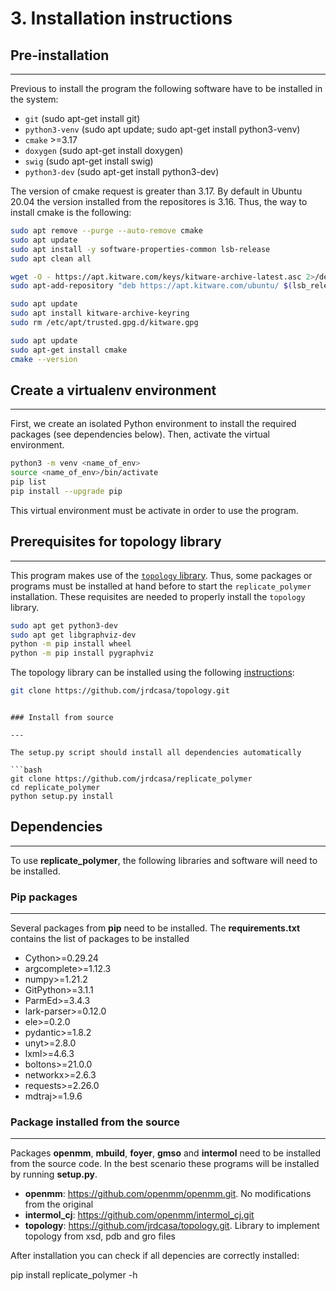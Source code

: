 # 3. Installation instructions

## Pre-installation

---

Previous to install the program  the following software have to be installed in the system:

* `git` (sudo apt-get install git)
* `python3-venv` (sudo apt update; sudo apt-get install python3-venv)
* `cmake` >=3.17
* `doxygen` (sudo apt-get install doxygen)
* `swig` (sudo apt-get install swig)
* `python3-dev` (sudo apt-get install python3-dev)

The version of cmake request is greater than 3.17. By default in Ubuntu 20.04 the version installed from the repositores is 3.16. Thus, the way to install cmake is the following:

```bash
sudo apt remove --purge --auto-remove cmake
sudo apt update
sudo apt install -y software-properties-common lsb-release 
sudo apt clean all

wget -O - https://apt.kitware.com/keys/kitware-archive-latest.asc 2>/dev/null | gpg --dearmor - | sudo tee /etc/apt/trusted.gpg.d/kitware.gpg >/dev/null
sudo apt-add-repository "deb https://apt.kitware.com/ubuntu/ $(lsb_release -cs) main"

sudo apt update
sudo apt install kitware-archive-keyring
sudo rm /etc/apt/trusted.gpg.d/kitware.gpg

sudo apt update
sudo apt-get install cmake
cmake --version
```

## Create a virtualenv environment

---

First, we create an isolated Python environment to install the required packages (see dependencies below). Then, activate the virtual environment.

```bash
python3 -m venv <name_of_env>
source <name_of_env>/bin/activate
pip list
pip install --upgrade pip
```

This virtual environment must be activate in order to use the program.

## Prerequisites for topology library

---

This program makes use of the [``topology`` library](<https://github.com/jrdcasa/topology.git>). Thus, some packages or programs must be installed at hand before to start the ``replicate_polymer`` installation. These requisites are needed to properly install the ``topology`` library.

```bash
sudo apt get python3-dev
sudo apt get libgraphviz-dev
python -m pip install wheel
python -m pip install pygraphviz
```

The topology library can be installed using the following [instructions](https://github.com/jrdcasa/topology/blob/main/docs/02-installation.md):

```bash
git clone https://github.com/jrdcasa/topology.git
```
```

### Install from source

---

The setup.py script should install all dependencies automatically

```bash
git clone https://github.com/jrdcasa/replicate_polymer
cd replicate_polymer
python setup.py install
```

## Dependencies

---

To use **replicate_polymer**, the following libraries and software will need to be installed.

### Pip packages

---

Several packages from **pip** need to be installed. The **requirements.txt** contains the list of packages to be installed

* Cython>=0.29.24
* argcomplete>=1.12.3
* numpy>=1.21.2
* GitPython>=3.1.1
* ParmEd>=3.4.3
* lark-parser>=0.12.0
* ele>=0.2.0
* pydantic>=1.8.2
* unyt>=2.8.0
* lxml>=4.6.3
* boltons>=21.0.0
* networkx>=2.6.3
* requests>=2.26.0
* mdtraj>=1.9.6

### Package installed from the source

---

Packages **openmm**, **mbuild**, **foyer**, **gmso** and **intermol** need to be installed from the source code. In the best scenario these programs will be installed by running **setup.py**.

* **openmm**: <https://github.com/openmm/openmm.git>. No modifications from the original
* **intermol_cj**: <https://github.com/openmm/intermol_cj.git>
* **topology**: <https://github.com/jrdcasa/topology.git>. Library to implement topology from xsd, pdb and gro files

After installation you can check if all depencies are correctly installed:

 pip install
 replicate_polymer -h
